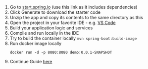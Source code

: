1. Go to [start.spring.io](https://start.spring.io/#!type=maven-project&language=java&platformVersion=2.7.4&packaging=jar&jvmVersion=17&groupId=com.vmware.tanzu&artifactId=demo&name=Spring%20Boot%20on%20Kubernetes%20Demo&description=Demo%20project%20for%20Spring%20Boot&packageName=com.vmware.tanzu.demo&dependencies=actuator,web,prometheus) (use this link as it includes dependencies)
2. Click Generate to download the starter code
3. Unzip the app and copy its contents to the same directory as this
4. Open the project in your favorite IDE - e.g. [VS Code](https://code.visualstudio.com/download)
5.  Build your application logic and services
6.  Compile and run locally in the IDE
7.  Try to build the container locally `mvn spring-boot:build-image`
8.  Run docker image locally
    ```
    docker run -d -p 8080:8080 demo:0.0.1-SNAPSHOT  
    ```
9. Continue Guide [here](../README.md)